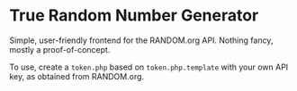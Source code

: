 # True Random Number Generator

Simple, user-friendly frontend for the RANDOM.org API.  Nothing fancy, mostly a proof-of-concept.

To use, create a `token.php` based on `token.php.template` with your own API key, as obtained from RANDOM.org.
